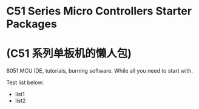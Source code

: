# C51 Series Micro Controllers Starter Packages
# (C51 系列单板机的懒人包)
8051 MCU IDE, tutorials, burning software. While all you need to start with.  

Test list below:
- list1
- list2
